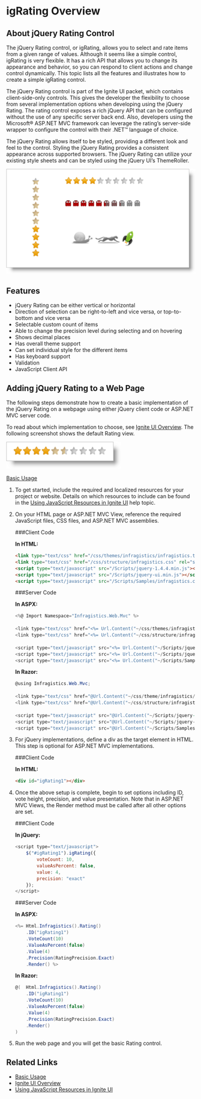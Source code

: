 ﻿<!--
|metadata|
{
    "fileName": "igrating-overview",
    "controlName": "igRating",
    "tags": ["Getting Started"]
}
|metadata|
-->

# igRating Overview



## About jQuery Rating Control
The jQuery Rating control, or igRating, allows you to select and rate items from a given range of values. Although it seems like a simple control, igRating is very flexible. It has a rich API that allows you to change its appearance and behavior, so you can respond to client actions and change control dynamically. This topic lists all the features and illustrates how to create a simple igRating control.

The jQuery Rating control is part of the Ignite UI packet, which contains client-side-only controls. This gives the developer the flexibility to choose from several implementation options when developing using the jQuery Rating. The rating control exposes a rich jQuery API that can be configured without the use of any specific server back end. Also, developers using the Microsoft® ASP.NET MVC framework can leverage the rating’s server-side wrapper to configure the control with their .NET™ language of choice.

The jQuery Rating allows itself to be styled, providing a different look and feel to the control. Styling the jQuery Rating provides a consistent appearance across supported browsers. The jQuery Rating can utilize your existing style sheets and can be styled using the jQuery UI’s ThemeRoller.

![](images/Rating_Overview_01.png)

## Features
-   jQuery Rating can be either vertical or horizontal
-   Direction of selection can be right-to-left and vice versa, or top-to-bottom and vice versa
-   Selectable custom count of items
-   Able to change the precision level during selecting and on hovering
-   Shows decimal places
-   Has overall theme support
-   Can set individual style for the different items
-   Has keyboard support
-   Validation
-   JavaScript Client API

## Adding jQuery Rating to a Web Page
The following steps demonstrate how to create a basic implementation of the jQuery Rating on a webpage using either jQuery client code or ASP.NET MVC server code.

To read about which implementation to choose, see [Ignite UI Overview](NetAdvantage-for-jQuery-Overview.html). The following screenshot shows the default Rating view.

![](images/Rating_Overview_02.png)

[Basic Usage](%%SamplesUrl%%/rating/basic-usage)

1.  To get started, include the required and localized resources for your project or website. Details on which resources to include can be found in the [Using JavaScript Resources in Ignite UI](Deployment-Guide-JavaScript-Resources.html) help topic.
2.  On your HTML page or ASP.NET MVC View, reference the required JavaScript files, CSS files, and ASP.NET MVC assemblies.

    ###Client Code

    **In HTML:**

    ```html
    <link type="text/css" href="/css/themes/infragistics/infragistics.theme.css" rel="stylesheet" />
    <link type="text/css" href="/css/structure/infragistics.css" rel="stylesheet" />
    <script type="text/javascript" src="/Scripts/jquery-1.4.4.min.js"></script>
    <script type="text/javascript" src="/Scripts/jquery-ui.min.js"></script>
    <script type="text/javascript" src="/Scripts/Samples/infragistics.core.js"></script><script type="text/javascript" src="/Scripts/Samples/infragistics.lob.js"></script>
    ```

    ###Server Code

    **In ASPX:**

    ```csharp
    <%@ Import Namespace="Infragistics.Web.Mvc" %>

    <link type="text/css" href="<%= Url.Content("~/css/themes/infragistics/infragistics.theme.css") %>" rel="stylesheet" />
    <link type="text/css" href="<%= Url.Content("~/css/structure/infragistics.css") %>" rel="stylesheet" />

    <script type="text/javascript" src="<%= Url.Content("~/Scripts/jquery-1.4.4.min.js") %>"></script>
    <script type="text/javascript" src="<%= Url.Content("~/Scripts/jquery-ui.min.js") %>"></script>
    <script type="text/javascript" src="<%= Url.Content("~/Scripts/Samples/infragistics.core.js") %>"></script><script type="text/javascript" src="<%= Url.Content("~/Scripts/Samples/infragistics.lob.js") %>"></script>
    ```

    **In Razor:**

    ```csharp
    @using Infragistics.Web.Mvc;

    <link type="text/css" href="@Url.Content("~/css/theme/infragistics/infragistics.theme.css")" rel="stylesheet" />
    <link type="text/css" href="@Url.Content("~/css/structure/infragistics.css")" rel="stylesheet" />

    <script type="text/javascript" src="@Url.Content("~/Scripts/jquery-1.4.4.min.js")"></script>
    <script type="text/javascript" src="@Url.Content("~/Scripts/jquery-ui.min.js")"></script>
    <script type="text/javascript" src="@Url.Content("~/Scripts/Samples/infragistics.core.js")"></script><script type="text/javascript" src="@Url.Content("~/Scripts/Samples/infragistics.lob.js")"></script>
    ```

3.  For jQuery implementations, define a div as the target element in HTML. This step is optional for ASP.NET MVC implementations.

    ###Client Code

    **In HTML:**

    ```html
    <div id="igRating1"></div>
    ```

4.  Once the above setup is complete, begin to set options including ID, vote height, precision, and value presentation. Note that in ASP.NET MVC Views, the Render method must be called after all other options are set.

    ###Client Code

    **In jQuery:**

    ```js
    <script type="text/javascript">
        $("#igRating1").igRating({
            voteCount: 10,
            valueAsPercent: false,
            value: 4,
            precision: "exact"
        });
    </script>
    ```

    ###Server Code

    **In ASPX:**

    ```csharp
    <%= Html.Infragistics().Rating()
        .ID("igRating1")
        .VoteCount(10)
        .ValueAsPercent(false)
        .Value(4)
        .Precision(RatingPrecision.Exact)
        .Render() %>
    ```

    **In Razor:**

    ```csharp
    @(  Html.Infragistics().Rating()
        .ID("igRating1")
        .VoteCount(10)
        .ValueAsPercent(false)
        .Value(4)
        .Precision(RatingPrecision.Exact)
        .Render() 
    )
    ```

5.  Run the web page and you will get the basic Rating control.

## Related Links
-   [Basic Usage](%%SamplesUrl%%/rating/basic-usage)
-   [Ignite UI Overview](NetAdvantage-for-jQuery-Overview.html)
-   [Using JavaScript Resources in Ignite UI](Deployment-Guide-JavaScript-Resources.html)

 

 


